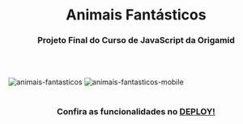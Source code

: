 <h1 align="center">Animais Fantásticos</h1>

<h3 align="center">Projeto Final do Curso de JavaScript da Origamid</h3>

<br>
<br>

![animais-fantasticos](https://user-images.githubusercontent.com/47156960/101282958-ae226f80-37b6-11eb-9385-27248d2dc560.png)
![animais-fantasticos-mobile](https://user-images.githubusercontent.com/47156960/101282991-d8742d00-37b6-11eb-9632-24a0949e62fa.png)
<br>
<br>


<h3 align="center">Confira as funcionalidades no <a href="https://danielfilh0.github.io/animais-fantasticos/">DEPLOY!</a>
